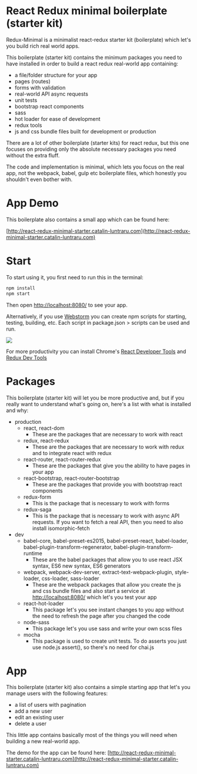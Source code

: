 # React Redux minimal boilerplate (starter kit)

Redux-Minimal is a minimalist react-redux starter kit (boilerplate) which let's you build rich real world apps.

This boilerplate (starter kit) contains the minimum packages you need to have installed in order to build a react redux real-world app containing:
* a file/folder structure for your app
* pages (routes)
* forms with validation
* real-world API async requests
* unit tests
* bootstrap react components
* sass
* hot loader for ease of development
* redux tools
* js and css bundle files built for development or production

There are a lot of other boilerplate (starter kits) for react redux, but this one focuses on providing only the absolute necessary packages you need without the extra fluff.

The code and implementation is minimal, which lets you focus on the real app, not the webpack, babel, gulp etc boilerplate files, which honestly you shouldn't even bother with.

# App Demo 

This boilerplate also contains a small app which can be found here:

[http://react-redux-minimal-starter.catalin-luntraru.com](http://react-redux-minimal-starter.catalin-luntraru.com)

# Start

To start using it, you first need to run this in the terminal:

```sh
npm install
npm start
```

Then open [http://localhost:8080/](http://localhost:8080/) to see your app.

Alternatively, if you use [Webstorm](https://www.jetbrains.com/webstorm/) you can create npm scripts for starting, testing, building, etc. Each script in package.json > scripts can be used and run.

<img src="https://i.gyazo.com/c0e0cb4b77be8f55b0bea25a6532b302.png">

For more productivity you can install Chrome's [React Developer Tools](https://chrome.google.com/webstore/detail/react-developer-tools/fmkadmapgofadopljbjfkapdkoienihi?hl=en) and [Redux Dev Tools](https://chrome.google.com/webstore/detail/redux-devtools/lmhkpmbekcpmknklioeibfkpmmfibljd?hl=en)

# Packages

This boilerplate (starter kit) will let you be more productive and, but if you really want to understand what's going on, here's a list with what is installed and why:

* production
    * react, react-dom
        * These are the packages that are necessary to work with react
    * redux, react-redux
        * These are the packages that are necessary to work with redux and to integrate react with redux
    * react-router, react-router-redux
        * These are the packages that give you the ability to have pages in your app
    * react-bootstrap, react-router-bootstrap
        * These are the packages that provide you with bootstrap react components
    * redux-form
        * This is the package that is necessary to work with forms
    * redux-saga
        * This is the package that is necessary to work with async API requests. If you want to fetch a real API, then you need to also install isomorphic-fetch
* dev
    * babel-core, babel-preset-es2015, babel-preset-react, babel-loader, babel-plugin-transform-regenerator, babel-plugin-transform-runtime
        * These are the babel packages that allow you to use react JSX syntax, ES6 new syntax, ES6 generators
    * webpack, webpack-dev-server, extract-text-webpack-plugin, style-loader, css-loader, sass-loader
        * These are the webpack packages that allow you create the js and css bundle files and also start a service at [http://localhost:8080/](http://localhost:8080/) which let's you test your app
    * react-hot-loader
        * This package let's you see instant changes to you app without the need to refresh the page after you changed the code
    * node-sass
        * This package let's you use sass and write your own scss files
    * mocha
        * This package is used to create unit tests. To do asserts you just use node.js assert(), so there's no need for chai.js

# App

This boilerplate (starter kit) also contains a simple starting app that let's you manage users with the following features:
* a list of users with pagination
* add a new user
* edit an existing user
* delete a user

This little app contains basically most of the things you will need when building a new real-world app.

The demo for the app can be found here: [http://react-redux-minimal-starter.catalin-luntraru.com](http://react-redux-minimal-starter.catalin-luntraru.com)
